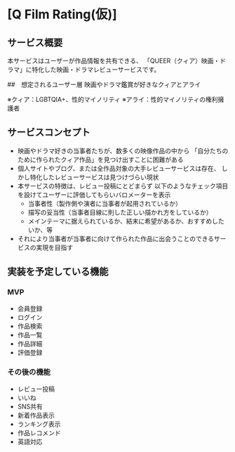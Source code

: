 # [Q Film Rating(仮)]

## サービス概要
本サービスはユーザーが作品情報を共有できる、
「QUEER（クィア）映画・ドラマ」に特化した映画・ドラマレビューサービスです。

##　想定されるユーザー層
映画やドラマ鑑賞が好きなクィアとアライ

※クィア：LGBTQIA+、性的マイノリティ
※アライ：性的マイノリティの権利擁護者

## サービスコンセプト
* 映画やドラマ好きの当事者たちが、数多くの映像作品の中から
  「自分たちのために作られたクィア作品」を見つけ出すことに困難がある
* 個人サイトやブログ、または全作品対象の大手レビューサービスは存在、
  しかし特化したレビューサービスは見つけづらい現状
* 本サービスの特徴は、レビュー投稿にとどまらず
  以下のようなチェック項目を設けてユーザーに評価してもらいバロメーターを表示
  - 当事者性（製作側や演者に当事者が起用されているか）
  - 描写の妥当性（当事者目線に則した正しい描かれ方をしているか）
  - メインテーマに据えられているか、結末に希望があるか、おすすめしたいか、等
* それにより当事者が当事者に向けて作られた作品に出会うことのできるサービスの実現を目指す

## 実装を予定している機能
### MVP
* 会員登録
* ログイン
* 作品検索
* 作品一覧
* 作品詳細
* 評価登録

### その後の機能
* レビュー投稿
* いいね
* SNS共有
* 新着作品表示
* ランキング表示
* 作品レコメンド
* 英語対応
